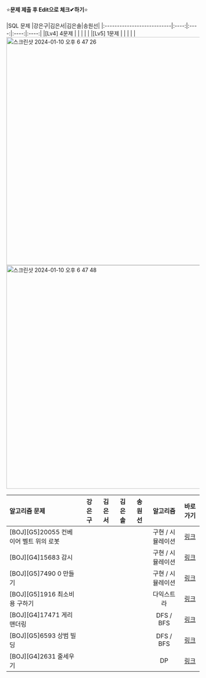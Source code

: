 ⭐**문제 제출 후 Edit으로 체크✔하기**⭐<br/><br/>
|SQL 문제                     |강은구|김은서|김은솔|송원선|
|:---------------------------|:----:|:----:|:----:|:----:|
|[Lv4] 4문제                  |      |      |      |      | 
|[Lv5] 1문제                  |      |      |      |      |
<img width="595" alt="스크린샷 2024-01-10 오후 6 47 26" src="https://github.com/TeamAlgorithmStudyHyndai/TeamAlgorithmStudy/assets/74243990/ed398ab6-65f9-41a5-95f0-ff56df6b9616">
<img width="583" alt="스크린샷 2024-01-10 오후 6 47 48" src="https://github.com/TeamAlgorithmStudyHyndai/TeamAlgorithmStudy/assets/74243990/3c0c9214-c1a1-4504-84c5-bbb22541fb35">

|알고리즘 문제                           |강은구|김은서|김은솔|송원선|알고리즘                  | 바로가기|
|:-----------------------------------|:----:|:----:|:----:|:----:|:-----------------------:|:------:|
|[BOJ][G5]20055 컨베이어 벨트 위의 로봇    |      |      |      |      |구현 / 시뮬레이션| [링크](https://www.acmicpc.net/problem/20055)|
|[BOJ][G4]15683 감시                  |      |     |      |      |구현 / 시뮬레이션| [링크](https://www.acmicpc.net/problem/15683)|
|[BOJ][G5]7490 0 만들기                |      |     |      |      |구현 / 시뮬레이션| [링크](https://www.acmicpc.net/problem/7490)|
|[BOJ][G5]1916 최소비용 구하기           |      |     |      |      |다익스트라| [링크](https://www.acmicpc.net/problem/1916)|
|[BOJ][G4]17471 게리맨더링              |      |     |      |      |DFS / BFS| [링크](https://www.acmicpc.net/problem/17471)|
|[BOJ][G5]6593 상범 빌딩               |      |     |      |      |DFS / BFS| [링크](https://www.acmicpc.net/problem/6593)|
|[BOJ][G4]2631 줄세우기                |      |     |      |      |DP| [링크](https://www.acmicpc.net/problem/2631)|
